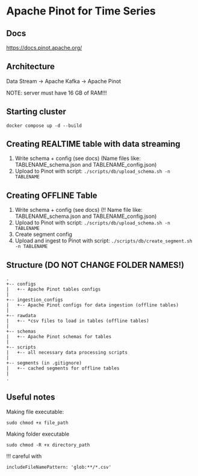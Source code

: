 # Apache Pinot for Time Series

## Docs

https://docs.pinot.apache.org/

## Architecture

Data Stream -> Apache Kafka -> Apache Pinot

NOTE: server must have 16 GB of RAM!!!

## Starting cluster

``` 
docker compose up -d --build
```

## Creating REALTIME table with data streaming

1. Write schema + config (see docs) (Name files like: TABLENAME_schema.json and TABLENAME_config.json)
2. Upload to Pinot with script:
``` ./scripts/db/upload_schema.sh -n TABLENAME ``` 

## Creating OFFLINE Table
1. Write schema + config (see docs) (!! Name file like: TABLENAME_schema.json and TABLENAME_config.json)
2. Upload to Pinot with script:
``` ./scripts/db/upload_schema.sh -n TABLENAME ``` 
3. Create segment config
2. Upload and ingest to Pinot with script:
``` ./scripts/db/create_segment.sh -n TABLENAME ``` 

## Structure (**DO NOT CHANGE FOLDER NAMES!**)

``` 
.
+-- configs
|   +-- Apache Pinot tables configs
|
+-- ingestion_configs
|   +-- Apache Pinot configs for data ingestion (offline tables)
|
+-- rawdata
|   +-- *csv files to load in tables (offline tables)
|
+-- schemas
|   +-- Apache Pinot schemas for tables
|
+-- scripts
|   +-- all necessary data processing scripts
|
+-- segments (in .gitignore)
|   +-- cached segments for offline tables
|
.

``` 

## Useful notes

Making file executable:
```
sudo chmod +x file_path
```

Making folder executable
```
sudo chmod -R +x directory_path
```

!!! careful with 
```
includeFileNamePattern: 'glob:**/*.csv'
```